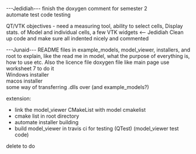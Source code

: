 ---Jedidiah---
finish the doxygen comment for semester 2                    
automate test code testing                                    

QT/VTK objectives - need a measuring tool, ability to select cells, Display stats. of Model and individual cells, a few VTK widgets  <-- Jedidiah
Clean up code and make sure all indented nicely and commented

---Junaid---
README files in example_models, model_viewer, installers, and root to explain, like the read me in model, what the purpose of everything is, how to use etc. Also the licence file
doxygen file like main page use worksheet 7 to do it                                   
Windows installer                                             
macos installer                                                 
some way of transferring .dlls over (and example_models?)      


extension:
- link the model_viewer CMakeList with model cmakelist
- cmake list in root directory
- automate installer building
- build model_viewer in travis ci for testing (QTest) (model_viewer test code)


delete to do
